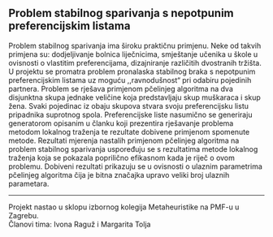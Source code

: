 ## Problem stabilnog sparivanja s nepotpunim preferencijskim listama

Problem stabilnog sparivanja ima široku praktičnu primjenu. Neke od takvih primjena su: dodjeljivanje bolnica liječnicima, smještanje učenika u škole u ovisnosti o vlastitim preferencijama, dizajniranje različitih dvostranih tržišta.
U projektu se promatra problem pronalaska stabilnog braka s nepotpunim preferencijskim listama uz moguću ,,ravnodušnost“ pri odabiru pojedinih partnera. Problem se rješava primjenom pčelinjeg algoritma na dva disjunktna skupa jednake veličine koja predstavljaju skup muškaraca i skup žena. Svaki pojedinac iz obaju skupova stvara svoju preferencijsku listu pripadnika suprotnog spola. Preferencijske liste nasumično se generiraju generatorom opisanim u članku koji prezentira rješavanje problema metodom lokalnog traženja te rezultate dobivene primjenom spomenute metode. Rezultati mjerenja nastalih primjenom pčelinjeg algoritma na problem stabilnog sparivanja uspoređuju se s rezultatima metode lokalnog traženja koja se pokazala poprilično efikasnom kada je riječ o ovom problemu. Dobiveni rezultati prikazuju se u ovisnosti o ulaznim parametrima pčelinjeg algoritma čija je bitna značajka upravo veliki broj ulaznih parametara.

***
Projekt nastao u sklopu izbornog kolegija Metaheuristike na PMF-u u Zagrebu.<br>
Članovi tima: Ivona Raguž i Margarita Tolja

